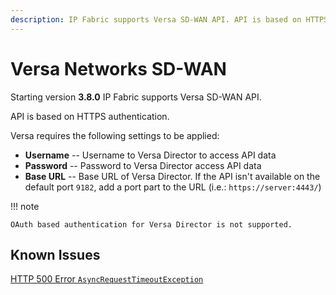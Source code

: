 ```yaml
---
description: IP Fabric supports Versa SD-WAN API. API is based on HTTPS authentication. Versa requires some settings to be applied that we go through on this section.
---
```


# Versa Networks SD-WAN

Starting version **3.8.0** IP Fabric supports Versa SD-WAN API.

API is based on HTTPS authentication.

Versa requires the following settings to be applied:

- **Username** -- Username to Versa Director to access API data
- **Password** -- Password to Versa Director access API data
- **Base URL** -- Base URL of Versa Director. If the API isn't available on
  the default port `9182`, add a port part to the URL (i.e.: `https://server:4443/`)

!!! note

    OAuth based authentication for Versa Director is not supported.

## Known Issues

[HTTP 500 Error `AsyncRequestTimeoutException`](../../../support/known_issues/Vendors/versa.md)
